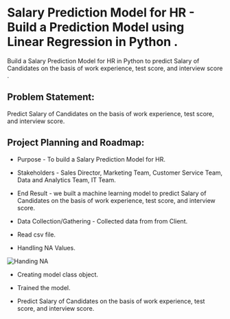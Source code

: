 # Salary Prediction Model for HR - Build a Prediction Model using Linear Regression in Python .

Build a Salary Prediction Model for HR in Python to predict Salary of Candidates on the basis of work experience, test score, and interview score .


## Problem Statement:
Predict Salary of Candidates on the basis of work experience, test score, and interview score.

## Project Planning and Roadmap:

- Purpose - To build a Salary Prediction Model for HR.

- Stakeholders - Sales Director, Marketing Team, Customer Service Team, Data and Analytics Team, IT Team. 

- End Result - we built a machine learning model to predict Salary of Candidates on the basis of work experience, test score, and interview score.

- Data Collection/Gathering - Collected data from from Client. 

- Read csv file.

- Handling NA Values.

![Handing NA](https://user-images.githubusercontent.com/122977758/227775621-7c96c477-dd50-489e-8f77-d3dfce013a18.png)

- Creating model class object.

- Trained the model.

- Predict Salary of Candidates on the basis of work experience, test score, and interview score.



